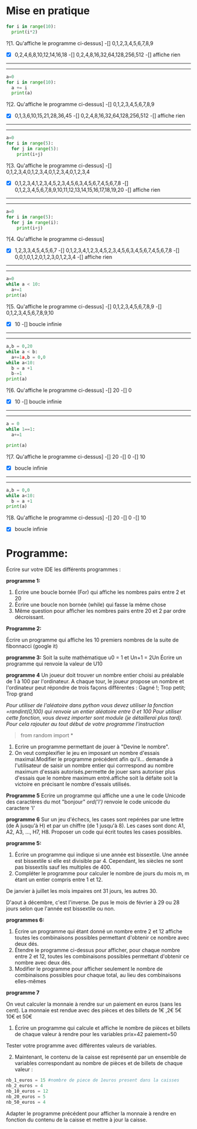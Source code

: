 # Mise en pratique


```python
for i in range(10):
  print(i*2)
```

?[1. Qu'affiche le programme ci-dessus]
-[] 0,1,2,3,4,5,6,7,8,9
-[X] 0,2,4,6,8,10,12,14,16,18
-[] 0,2,4,8,16,32,64,128,256,512
-[] affiche rien

---
---

```python
a=0
for i in range(10):
  a += i
  print(a)
```

?[2. Qu'affiche le programme ci-dessus]
-[] 0,1,2,3,4,5,6,7,8,9
-[X] 0,1,3,6,10,15,21,28,36,45
-[] 0,2,4,8,16,32,64,128,256,512
-[] affiche rien

---
---

```python
a=0
for i in range(5):
  for j in range(5):
    print(i+j)
```

?[3. Qu'affiche le programme ci-dessus]
-[] 0,1,2,3,4,0,1,2,3,4,0,1,2,3,4,0,1,2,3,4
-[X] 0,1,2,3,4,1,2,3,4,5,2,3,4,5,6,3,4,5,6,7,4,5,6,7,8
-[] 0,1,2,3,4,5,6,7,8,9,10,11,12,13,14,15,16,17,18,19,20
-[] affiche rien

---
---

```python
a=0
for i in range(5):
  for j in range(i):
    print(i+j)
```
?[4. Qu'affiche le programme ci-dessus]
-[X] 1,2,3,3,4,5,4,5,6,7
-[] 0,1,2,3,4,1,2,3,4,5,2,3,4,5,6,3,4,5,6,7,4,5,6,7,8
-[] 0,0,1,0,1,2,0,1,2,3,0,1,2,3,4
-[] affiche rien

---
---

```python
a=0
while a < 10:
  a+=1
print(a)
```
?[5. Qu'affiche le programme ci-dessus]
-[] 0,1,2,3,4,5,6,7,8,9
-[] 0,1,2,3,4,5,6,7,8,9,10
-[X] 10
-[] boucle infinie

---
---
```python
a,b = 0,20
while a < b:
  a+=1a,b = 0,0
while a<10:
  b = a +1  
  b-=1
print(a)
```
?[6. Qu'affiche le programme ci-dessus]
-[] 20
-[] 0
-[X] 10
-[] boucle infinie

---
---

```python
a = 0
while 1==1:
  a+=1

print(a)
```
?[7. Qu'affiche le programme ci-dessus]
-[] 20
-[] 0
-[] 10
-[X] boucle infinie

---
---

```python
a,b = 0,0
while a<10:
  b = a +1  
print(a)
```
?[8. Qu'affiche le programme ci-dessus]
-[] 20
-[] 0
-[] 10
-[X] boucle infinie


# Programme:
Écrire sur votre IDE les différents programmes :

**programme 1:**

1. Écrire une boucle bornée (For) qui affiche les nombres pairs entre 2 et 20
2. Écrire une boucle non bornée (while) qui fasse la même chose
3. Même question pour afficher les nombres pairs entre 20 et 2 par ordre décroissant.

**Programme 2:**

Écrire un programme qui affiche les 10 premiers nombres de la suite de fibonnacci (google it)


**programme 3:**
Soit la suite mathématique u0 = 1 et Un+1 = 2Un
Écrire un programme qui renvoie la valeur de U10


**programme 4**
Un joueur doit trouver un nombre entier choisi au préalable de 1 à 100 par l'ordinateur. A chaque tour, le joueur propose un nombre et l'ordinateur peut répondre de trois façons différentes :
Gagné !;  Trop petit; Trop grand

_Pour utiliser de l'aléatoire dans python vous devez utiliser la fonction =randint(0,100) qui renvoie un entier aléatoire entre 0 et 100_
_Pour utiliser cette fonction, vous devez importer sont module (je détaillerai plus tard). Pour cela rajouter au tout début de votre programme l'instruction_
>from random import *

1. Ecrire un programme permettant de jouer à "Devine le nombre".   
2. On veut complexifier le jeu en imposant un nombre d'essais maximal.Modifier le programme précédent afin qu'il...
demande à l'utilisateur de saisir un nombre entier qui corrrespond au nombre maximum d'essais autorisés.permette de jouer sans autoriser plus d'essais que le nombre maximum entré.affiche soit la défaite soit la victoire en précisant le nombre d'essais utilisés.


**Programme 5**
Ecrire un programme qui affiche une a une le code Unicode des caractères du mot "bonjour"
_ord('l')_ renvoie le code unicode du caractere 'l'

**programme 6**
Sur un jeu d'échecs, les cases sont repérées par une lettre (de A jusqu'à H) et par un chiffre (de 1 jusqu'à 8).
Les cases sont donc A1, A2, A3, ..., H7, H8.
Proposer un code qui écrit toutes les cases possibles.

**programme 5:**
1. Écrire un programme qui indique si une année est bissextile. Une année est bissextile si elle est divisible par 4. Cependant, les siècles ne sont pas bissextils sauf
les multiples de 400.
2. Compléter le programme pour calculer le nombre de jours du mois m, m étant un entier compris entre 1 et 12.

De janvier à juillet les mois impaires ont 31 jours, les autres 30.

D'aout à décembre, c'est l'inverse.
De pus le mois de février à 29 ou 28 jours selon que l'année est bissextile ou non.

**programmes 6:**

1. Écrire un programme qui étant donné un nombre entre 2 et 12 affiche toutes les combinaisons possibles permettant d'obtenir ce nombre avec deux dés.
2. Étendre le programme ci-dessus pour afficher, pour chaque nombre entre 2 et 12, toutes les combinaisons possibles permettant d'obtenir ce nombre avec deux dés.
3. Modifier le programme pour afficher seulement le nombre de combinaisons possibles pour chaque total, au lieu des combinaisons elles-mêmes

**programme 7**

On veut calculer la monnaie à rendre sur un paiement en euros (sans les cent).
La monnaie est rendue avec des pièces et des billets de 1€ ,2€ 5€ 10€ et 50€
1. Écrire un programme qui calcule et affiche le nombre de pièces et billets de chaque valeur à rendre
pour les variables
prix=42
paiement=50

Tester votre programme avec différentes valeurs de variables.

2. Maintenant, le contenu de la caisse est représenté par un ensemble de variables correspondant au nombre de pièces et de billets de chaque valeur :
```python
nb_1_euros = 15 #nombre de piece de 1euros present dans la caisses
nb_2_euros = 4
nb_10_euros = 12
nb_20_euros = 5
nb_50_euros = 4
```
Adapter le programme précédent pour afficher la monnaie à rendre en fonction du contenu de la caisse et mettre à jour la caisse.
